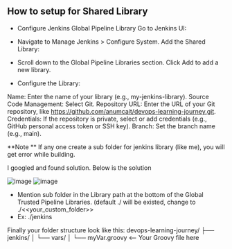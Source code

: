 ## How to setup for Shared Library

- Configure Jenkins Global Pipeline Library
Go to Jenkins UI:

- Navigate to Manage Jenkins > Configure System.
Add the Shared Library:

- Scroll down to the Global Pipeline Libraries section.
Click Add to add a new library.
- Configure the Library:

Name: Enter the name of your library (e.g., my-jenkins-library).
Source Code Management: Select Git.
Repository URL: Enter the URL of your Git repository, like https://github.com/anumcait/devops-learning-journey.git.
Credentials: If the repository is private, select or add credentials (e.g., GitHub personal access token or SSH key).
Branch: Set the branch name (e.g., main).

**Note **
If any one create a sub folder for jenkins library (like me), you will get error while building.

I googled and found solution. Below is the solution

![image](https://github.com/user-attachments/assets/c577b1a2-933c-47f4-bd9e-53f7c55e230c)
![image](https://github.com/user-attachments/assets/e3d71188-8507-4be7-af26-740d436c7795)

- Mention sub folder in the Library path at the bottom of the Global Trusted Pipeline Libraries. (default ./ will be existed, change to ./<<your_custom_folder>>
- Ex: ./jenkins

Finally your folder structure look like this:
devops-learning-journey/
├── jenkins/
│   └── vars/
│       └── myVar.groovy  <-- Your Groovy file here
